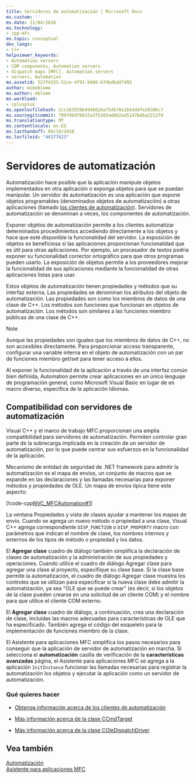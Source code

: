 ```yaml
---
title: Servidores de automatización | Microsoft Docs
ms.custom: ''
ms.date: 11/04/2016
ms.technology:
- cpp-mfc
ms.topic: conceptual
dev_langs:
- C++
helpviewer_keywords:
- Automation servers
- COM components, Automation servers
- dispatch maps [MFC], Automation servers
- servers, Automation
ms.assetid: 523fd155-51ce-4f91-b986-b74bdbdd7d92
author: mikeblome
ms.author: mblome
ms.workload:
- cplusplus
ms.openlocfilehash: 2cc163559b4946626e754b70a1b54d4fe20306c7
ms.sourcegitcommit: 799f9b976623a375203ad8b2ad5147bd6a2212f0
ms.translationtype: MT
ms.contentlocale: es-ES
ms.lasthandoff: 09/19/2018
ms.locfileid: "46377623"
---
```

# <a name="automation-servers"></a>Servidores de automatización

Automatización hace posible que la aplicación manipule objetos implementados en otra aplicación o exponga objetos para que se puedan manipular. Un servidor de automatización es una aplicación que expone objetos programables (denominados objetos de automatización) a otras aplicaciones (llamado [los clientes de automatización](../mfc/automation-clients.md)). Servidores de automatización se denominan a veces, los componentes de automatización.

Exponer objetos de automatización permite a los clientes automatizar determinados procedimientos accediendo directamente a los objetos y hace que esté disponible la funcionalidad del servidor. La exposición de objetos es beneficiosa si las aplicaciones proporcionan funcionalidad que es útil para otras aplicaciones. Por ejemplo, un procesador de textos podría exponer su funcionalidad corrector ortográfico para que otros programas pueden usarlo. La exposición de objetos permite a los proveedores mejorar la funcionalidad de sus aplicaciones mediante la funcionalidad de otras aplicaciones listas para usar.

Estos objetos de automatización tienen propiedades y métodos que su interfaz externa. Las propiedades se denominan los atributos del objeto de automatización. Las propiedades son como los miembros de datos de una clase de C++. Los métodos son funciones que funcionan en objetos de automatización. Los métodos son similares a las funciones miembro públicas de una clase de C++.

> [!NOTE]
>  Aunque las propiedades son iguales que los miembros de datos de C++, no son accesibles directamente. Para proporcionar acceso transparente, configurar una variable interna en el objeto de automatización con un par de funciones miembro get/set para tener acceso a ellos.

Al exponer la funcionalidad de la aplicación a través de una interfaz común bien definida, Automation permite crear aplicaciones en un único lenguaje de programación general, como Microsoft Visual Basic en lugar de en macro diverso, específica de la aplicación Idiomas.

##  <a name="_core_support_for_automation_servers"></a> Compatibilidad con servidores de automatización

Visual C++ y el marco de trabajo MFC proporcionan una amplia compatibilidad para servidores de automatización. Permiten controlar gran parte de la sobrecarga implicada en la creación de un servidor de automatización, por lo que puede centrar sus esfuerzos en la funcionalidad de la aplicación.

Mecanismo de entidad de seguridad de .NET framework para admitir la automatización es el mapa de envíos, un conjunto de macros que se expande en las declaraciones y las llamadas necesarias para exponer métodos y propiedades de OLE. Un mapa de envíos típica tiene este aspecto:

[!code-cpp[NVC_MFCAutomation#1](../mfc/codesnippet/cpp/automation-servers_1.cpp)]

La ventana Propiedades y vista de clases ayudar a mantener los mapas de envío. Cuando se agrega un nuevo método o propiedad a una clase, Visual C++ agrega correspondiente `DISP_FUNCTION` o `DISP_PROPERTY` macro con parámetros que indican el nombre de clase, los nombres internos y externos de los tipos de método o propiedad y los datos.

El **Agregar clase** cuadro de diálogo también simplifica la declaración de clases de automatización y la administración de sus propiedades y operaciones. Cuando utilice el cuadro de diálogo Agregar clase para agregar una clase al proyecto, especifique su clase base. Si la clase base permite la automatización, el cuadro de diálogo Agregar clase muestra los controles que se utilizan para especificar si la nueva clase debe admitir la automatización, ya sea "OLE que se puede crear" (es decir, si los objetos de la clase pueden crearse en una solicitud de un cliente COM) y el nombre para que utilice el cliente COM externo.

El **Agregar clase** cuadro de diálogo, a continuación, crea una declaración de clase, incluidas las macros adecuadas para características de OLE que ha especificado. También agrega el código del esqueleto para la implementación de funciones miembro de la clase.

El Asistente para aplicaciones MFC simplifica los pasos necesarios para conseguir que la aplicación de servidor de automatización en marcha. Si selecciona el **automatización** casilla de verificación de la **características avanzadas** página, el Asistente para aplicaciones MFC se agrega a la aplicación `InitInstance` funcionar las llamadas necesarias para registrar la automatización los objetos y ejecutar la aplicación como un servidor de automatización.

### <a name="what-do-you-want-to-do"></a>Qué quieres hacer

- [Obtenga información acerca de los clientes de automatización](../mfc/automation-clients.md)

- [Más información acerca de la clase CCmdTarget](../mfc/reference/ccmdtarget-class.md)

- [Más información acerca de la clase COleDispatchDriver](../mfc/reference/coledispatchdriver-class.md)

## <a name="see-also"></a>Vea también

[Automatización](../mfc/automation.md)<br/>
[Asistente para aplicaciones MFC](../mfc/reference/mfc-application-wizard.md)

